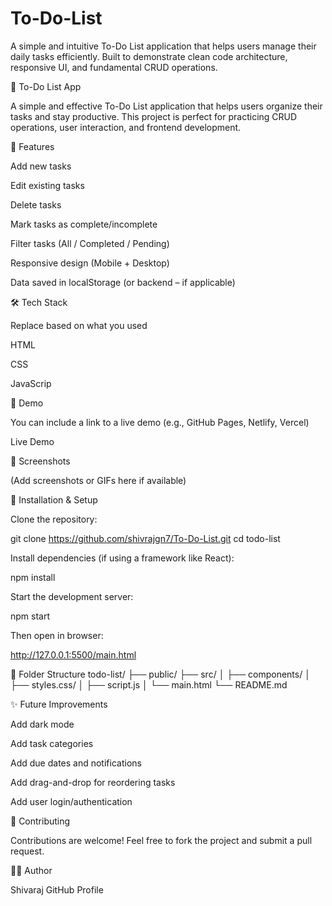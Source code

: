 # To-Do-List
A simple and intuitive To-Do List application that helps users manage their daily tasks efficiently. Built to demonstrate clean code architecture, responsive UI, and fundamental CRUD operations.

📝 To-Do List App

A simple and effective To-Do List application that helps users organize their tasks and stay productive. This project is perfect for practicing CRUD operations, user interaction, and frontend development.

📌 Features

Add new tasks

Edit existing tasks

Delete tasks

Mark tasks as complete/incomplete

Filter tasks (All / Completed / Pending)

Responsive design (Mobile + Desktop)

Data saved in localStorage (or backend – if applicable)

🛠️ Tech Stack

Replace based on what you used

HTML

CSS

JavaScrip

🚀 Demo

You can include a link to a live demo (e.g., GitHub Pages, Netlify, Vercel)

Live Demo

📸 Screenshots

(Add screenshots or GIFs here if available)

📁 Installation & Setup

Clone the repository:

git clone https://github.com/shivrajgn7/To-Do-List.git
cd todo-list


Install dependencies (if using a framework like React):

npm install


Start the development server:

npm start


Then open in browser:

http://127.0.0.1:5500/main.html

📂 Folder Structure
todo-list/
├── public/
├── src/
│   ├── components/
│   ├── styles.css/
│   ├── script.js
│   └── main.html
└── README.md

✨ Future Improvements

Add dark mode

Add task categories

Add due dates and notifications

Add drag-and-drop for reordering tasks

Add user login/authentication

🤝 Contributing

Contributions are welcome! Feel free to fork the project and submit a pull request.

🙋‍♂️ Author

Shivaraj
GitHub Profile
